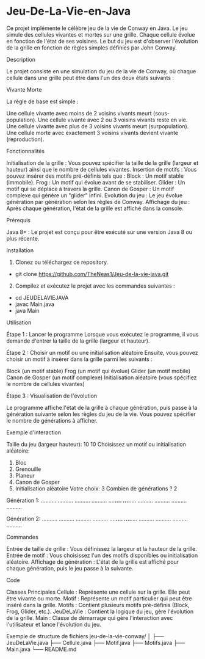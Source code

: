 # Jeu-De-La-Vie-en-Java

Ce projet implémente le célèbre jeu de la vie de Conway en Java. Le jeu simule des cellules vivantes et mortes sur une grille. Chaque cellule évolue en fonction de l'état de ses voisines. Le but du jeu est d'observer l'évolution de la grille en fonction de règles simples définies par John Conway.

Description

Le projet consiste en une simulation du jeu de la vie de Conway, où chaque cellule dans une grille peut être dans l'un des deux états suivants :

Vivante
Morte

La règle de base est simple :

Une cellule vivante avec moins de 2 voisins vivants meurt (sous-population).
Une cellule vivante avec 2 ou 3 voisins vivants reste en vie.
Une cellule vivante avec plus de 3 voisins vivants meurt (surpopulation).
Une cellule morte avec exactement 3 voisins vivants devient vivante (reproduction).

Fonctionnalités

Initialisation de la grille : Vous pouvez spécifier la taille de la grille (largeur et hauteur) ainsi que le nombre de cellules vivantes.
Insertion de motifs : Vous pouvez insérer des motifs pré-définis tels que :
Block : Un motif stable (immobile).
Frog : Un motif qui évolue avant de se stabiliser.
Glider : Un motif qui se déplace à travers la grille.
Canon de Gosper : Un motif complexe qui génère un "glider" infini.
Evolution du jeu : Le jeu évolue génération par génération selon les règles de Conway.
Affichage du jeu : Après chaque génération, l'état de la grille est affiché dans la console.

Prérequis

Java 8+ : Le projet est conçu pour être exécuté sur une version Java 8 ou plus récente.

Installation

1. Clonez ou téléchargez ce repository.
 - git clone https://github.com/TheNeas1/Jeu-de-la-vie-java.git

2. Compilez et exécutez le projet avec les commandes suivantes :

 - cd JEUDELAVIEJAVA
 - javac Main.java
 - java Main

Utilisation

Étape 1 : Lancer le programme
Lorsque vous exécutez le programme, il vous demande d'entrer la taille de la grille (largeur et hauteur).

Étape 2 : Choisir un motif ou une initialisation aléatoire
Ensuite, vous pouvez choisir un motif à insérer dans la grille parmi les suivants :

Block (un motif stable)
Frog (un motif qui évolue)
Glider (un motif mobile)
Canon de Gosper (un motif complexe)
Initialisation aléatoire (vous spécifiez le nombre de cellules vivantes)

Étape 3 : Visualisation de l'évolution

Le programme affiche l'état de la grille à chaque génération, puis passe à la génération suivante selon les règles du jeu de la vie. Vous pouvez spécifier le nombre de générations à afficher.

Exemple d'interaction

Taille du jeu (largeur hauteur): 10 10
Choisissez un motif ou initialisation aléatoire:
1. Bloc
2. Grenouille
3. Planeur
4. Canon de Gosper
5. Initialisation aléatoire
Votre choix: 3
Combien de générations ? 2

Génération 1:
..........
..........
..........
..........
....**....
....**....
..........
..........
..........
..........

Génération 2:
..........
..........
..........
..........
....**....
....**....
..........
..........
..........
..........

Commandes

Entrée de taille de grille : Vous définissez la largeur et la hauteur de la grille.
Entrée de motif : Vous choisissez l'un des motifs disponibles ou initialisation aléatoire.
Affichage de génération : L'état de la grille est affiché pour chaque génération, puis le jeu passe à la suivante.

Code

Classes Principales
Cellule : Représente une cellule sur la grille. Elle peut être vivante ou morte.
Motif : Représente un motif particulier qui peut être inséré dans la grille.
Motifs : Contient plusieurs motifs pré-définis (Block, Frog, Glider, etc.).
JeuDeLaVie : Contient la logique du jeu, gère l'évolution de la grille.
Main : Classe de démarrage qui gère l'interaction avec l'utilisateur et lance l'évolution du jeu.

Exemple de structure de fichiers
jeu-de-la-vie-conway/
│
├── JeuDeLaVie.java
├── Cellule.java
├── Motif.java
├── Motifs.java
├── Main.java
└── README.md

